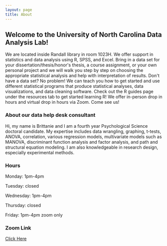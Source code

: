 ```yaml
---
layout: page
title: About
---
```


## Welcome to the University of North Carolina Data Analysis Lab!   

We are located inside Randall library in room 1023H. We offer support in statistics and data analysis using R, SPSS, and Excel. Bring in a data set for your dissertation/thesis/honor's thesis, a course assignment, or your own personal project and we will walk you step by step on choosing the appropriate statistical analysis and help with interpretation of results. Don't have a data set? No problem! We can teach you how to get started and use different statistical programs that produce statistical analyses, data visualizations, and data cleaning software. Check out the R guides page under the resources tab to get started learning R! We offer in-person drop in hours and virtual drop in hours via Zoom. Come see us!

### About our data help desk consultant

Hi, my name is Brittanie and I am a fourth year Psychological Science doctoral candidate. My expertise includes data wrangling, graphing, t-tests, ANOVA, correlation, various regression models, multivariate models such as MANOVA, discriminant function analysis and factor analysis, and path and structural equation modeling. I am also knowledgeable in research design, especially experimental methods.


### Hours

Monday: 1pm-4pm

Tuesday: closed

Wednesday: 1pm-4pm

Thursday: closed

Friday: 1pm-4pm zoom only  

### Zoom Link
[Click Here](
[https://uncw.zoom.us/my/uncwdataanalysis](https://lib.uncw.edu/uncwDataAnalysis)https://lib.uncw.edu/uncwDataAnalysis)

